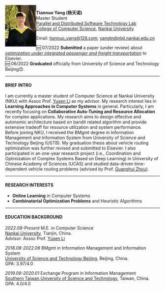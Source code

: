 <img align="left" src="./本科学士服.jpg" width = '101' height ='135'>

**Tiannuo Yang (杨天诺)**  
Master Student  
[Parallel and Distributed Software Technology Lab](https://nbjl.nankai.edu.cn/)   
[College of Computer Science](https://encc.nankai.edu.cn/), [Nankai University](https://en.nankai.edu.cn/)

Email: <tiannuo_yang@126.com>; <yangtn@nbjl.nankai.edu.cn>


🆕 07/2022 **Submitted** a paper (under review) about [*optimization under integrated passenger and freight transportation*](https://github.com/tiannuo-yang/G-VRP-IPD-TW) to Elsevier.  
🆕 06/2022 **Graduated** officially from University of Science and Technology Beijing😊.

---
#### BRIEF INTRO
I am currently a master student of Computer Science at Nankai University (NKU) with Assoc Prof. [Yusen Li](https://liyusen-nku.github.io/) as my advisor. My research interest lies in **Learning Approaches in Computer Systems** in general. Particularly, I am recently focusing on **Collaborative Auto-Tuning and Resource Allocation** for complex applications. My research aims to design effective and autonomic architecture based on bandit related algorithm and provide extensive tradeoff for resource utilization and system performance.  
Before joining NKU, I received the BMgmt degree in Information Management and Information System from University of Science and Technology Beijing (USTB). My graduation thesis about vehicle routing optimization was further revised and submitted to Elsevier. I also participated in an one-year research project (i.e., Coordination and Optimization of Complex Systems Based on Deep Learning) in University of Chinese Academy of Sciences (UCAS) and studied data-driven time-dependent vehicle routing problems (advised by Prof. [Guanghui Zhou](https://people.ucas.ac.cn/~zhouguanghui?language=en)).

<!-- https://www.cs.purdue.edu/homes/choi293/index.html -->

---
#### RESEARCH INTERESTS

- **Online Learning** in Computer Systems
- **Combinatorial Optimization Problems** and Heuristic Algorithms

---
#### EDUCATION BACKGROUND

*2022.08-Present* M.E. in Computer Science  
[Nankai University](https://en.ustb.edu.cn/), Tianjin, China.  
Advisor: Assoc Prof. [Yusen Li](https://liyusen-nku.github.io/)

*2018.08-2022.06* BMgmt in Information Management and Information System  
[University of Science and Technology Beijing](https://en.ustb.edu.cn/), Beijing, China.  
GPA: 3.97/4.0

*2019.09-2020.01* Exchange Program in Information Management  
[Southern Taiwan University of Science and Technology](https://www.stust.edu.tw/en/), Taiwan, China.  
GPA: 4.0/4.0
